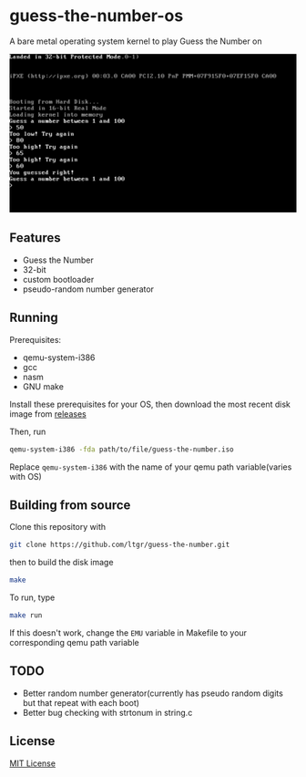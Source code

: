 # guess-the-number-os
A bare metal operating system kernel to play Guess the Number on

![screenshot](screenshots/1.png)

## Features
- Guess the Number
- 32-bit
- custom bootloader
- pseudo-random number generator

## Running
Prerequisites:
- qemu-system-i386
- gcc
- nasm
- GNU make

Install these prerequisites for your OS, then download the most recent disk image from [releases](https://github.com/ltgr/guess-the-number/releases/)

Then, run
```sh
qemu-system-i386 -fda path/to/file/guess-the-number.iso
```
Replace `qemu-system-i386` with the name of your qemu path variable(varies with OS)

## Building from source
Clone this repository with
```sh
git clone https://github.com/ltgr/guess-the-number.git
```
then to build the disk image
```sh
make
```

To run, type
```sh
make run
```

If this doesn't work, change the `EMU` variable in Makefile to your corresponding qemu path variable

## TODO
- Better random number generator(currently has pseudo random digits but that repeat with each boot)
- Better bug checking with strtonum in string.c

## License
[MIT License](https://github.com/ltgr/guess-the-number/blob/master/LICENSE)
